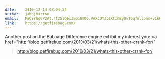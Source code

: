 ```yaml
---
date:    2010-12-14 08:04:54
author:  johnjbarton
email:   MnCYrhqGP2At.Tt2SlO6x3mpiBmO0.VAXCOYJbLXtImBy0vT6qfmllbns+v1kW3AIr
link:    https://getfirebug.com/
---
```


Another post on the Babbage Difference engine exhibit my interest you:
<a
href="http://blog.getfirebug.com/2010/03/21/whats-this-other-crank-for/"
>http://blog.getfirebug.com/2010/03/21/whats-this-other-crank-for/</a>
